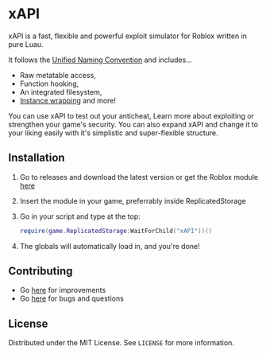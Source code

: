 xAPI
====

xAPI is a fast, flexible and powerful exploit simulator for Roblox written in pure Luau.

It follows the [Unified Naming Convention](https://github.com/unified-naming-convention/NamingStandard/tree/main) and includes...

- Raw metatable access,
- Function hooking,
- An integrated filesystem,
- [Instance wrapping](https://devforum.roblox.com/t/wrapping-with-metatables-or-how-to-alter-the-functionality-of-roblox-objects-without-touching-them/221611) and more!

You can use xAPI to test out your anticheat, Learn more about exploiting or strengthen your game's security.
You can also expand xAPI and change it to your liking easily with it's simplistic and super-flexible structure.

Installation
----

1. Go to releases and download the latest version or get the Roblox module [here](https://create.roblox.com/marketplace/asset/15836677813/)
2. Insert the module in your game, preferrably inside ReplicatedStorage
3. Go in your script and type at the top:
   
   ```lua
   require(game.ReplicatedStorage:WaitForChild("xAPI"))()
   ```
4. The globals will automatically load in, and you're done!

Contributing
----

- Go [here](https://github.com/3skue/xAPI/pulls) for improvements
- Go [here](https://github.com/3skue/xAPI/issues) for bugs and questions

License
----

Distributed under the MIT License. See `LICENSE` for more information.
